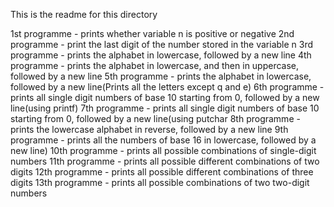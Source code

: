 This is the readme for this directory  

1st programme - prints whether variable n is positive or negative
2nd programme - print the last digit of the number stored in the variable n
3rd programme -  prints the alphabet in lowercase, followed by a new line
4th programme -  prints the alphabet in lowercase, and then in uppercase, followed by a new line
5th programme -  prints the alphabet in lowercase, followed by a new line(Prints all the letters except q and e)
6th programme - prints all single digit numbers of base 10 starting from 0, followed by a new line(using printf)
7th programme - prints all single digit numbers of base 10 starting from 0, followed by a new line(using putchar
8th programme - prints the lowercase alphabet in reverse, followed by a new line
9th programme -  prints all the numbers of base 16 in lowercase, followed by a new line)
10th programme - prints all possible combinations of single-digit numbers
11th programme -  prints all possible different combinations of two digits
12th programme - prints all possible different combinations of three digits
13th programme - prints all possible combinations of two two-digit numbers
